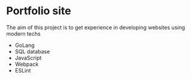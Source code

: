 # Portfolio site
The aim of this project is to get experience in developing websites using modern techs
- GoLang
- SQL database
- JavaScript
- Webpack 
- ESLint
